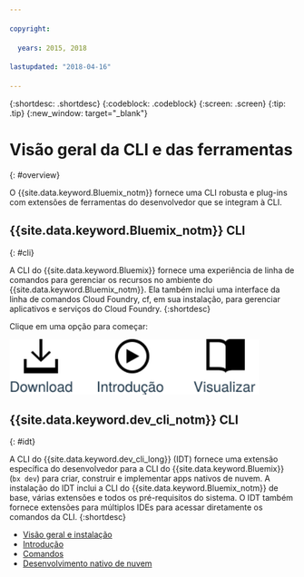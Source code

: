```yaml
---

copyright:

  years: 2015, 2018

lastupdated: "2018-04-16"

---
```


{:shortdesc: .shortdesc}
{:codeblock: .codeblock}
{:screen: .screen}
{:tip: .tip}
{:new_window: target="_blank"}

# Visão geral da CLI e das ferramentas
{: #overview}

O {{site.data.keyword.Bluemix_notm}} fornece uma CLI robusta e plug-ins com extensões de
ferramentas do desenvolvedor que se integram à CLI.

## {{site.data.keyword.Bluemix_notm}} CLI
{: #cli}

A CLI do {{site.data.keyword.Bluemix}} fornece uma experiência de linha de comandos para gerenciar os recursos no ambiente do {{site.data.keyword.Bluemix_notm}}. Ela também inclui uma interface da linha de comandos Cloud Foundry, cf, em sua instalação, para gerenciar aplicativos e serviços do Cloud Foundry.
{:shortdesc}

Clique em uma opção para começar:

<img usemap="#home_map" border="0" class="image" id="image_ztx_crb_f1b" src="images/cli-image.svg" width="440" alt="Clique em um ícone para começar a usar rapidamente a CLI do {{site.data.keyword.Bluemix_notm}}." style="width:440px;" />
<map name="home_map" id="home_map">
<area href="/docs/cli/reference/bluemix_cli/all_versions.html" alt="Fazer download da CLI do {{site.data.keyword.Bluemix_notm}} (Abre nova página)" title="Fazer download" shape="rect" coords="-7, -8, 108, 211" />
<area href="/docs/cli/reference/bluemix_cli/get_started.html" alt="Introdução (Abre nova página)" title="Introdução" shape="rect" coords="155, -1, 289, 210" />
<area href="/docs/cli/reference/bluemix_cli/bx_cli.html" alt="Visualizar docs (Abre nova página)" title="Visualizar docs" shape="rect" coords="326, -10, 448, 218" />
</map>

## {{site.data.keyword.dev_cli_notm}} CLI
{: #idt}

A CLI do {{site.data.keyword.dev_cli_long}} (IDT) fornece uma extensão específica do
desenvolvedor para a CLI do {{site.data.keyword.Bluemix}} (`bx dev`) para criar,
construir e implementar apps nativos de nuvem. A instalação do IDT inclui a CLI do
{{site.data.keyword.Bluemix_notm}} de base, várias extensões e todos os pré-requisitos do sistema. O IDT também fornece extensões para múltiplos IDEs para acessar diretamente os comandos da CLI.
{:shortdesc}

- [Visão geral e instalação](/docs/cli/idt/index.html)
- [Introdução](/docs/cli/idt/index.html)
- [Comandos](/docs/cli/idt/commands.html)
- [Desenvolvimento nativo de nuvem](/docs/cli/index.html)
